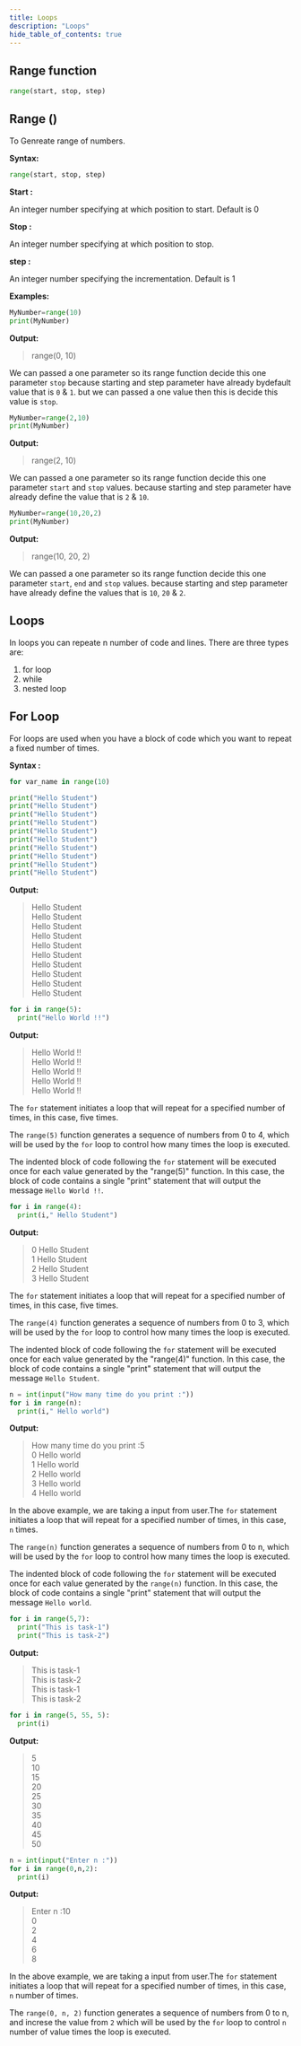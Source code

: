 ```yaml
---
title: Loops
description: "Loops"
hide_table_of_contents: true
---
```


## Range function

```python   
range(start, stop, step)
```

## Range ()
 To Genreate range of numbers.

**Syntax:**
 ```python
 range(start, stop, step)
```
**Start :**

An integer number specifying at which position to start. Default is 0

**Stop :**

An integer number specifying at which position to stop.

**step :**

An integer number specifying the incrementation. Default is 1

**Examples:**
```python title="example 1"
MyNumber=range(10)
print(MyNumber)
```
**Output:**
>range(0, 10)

We can passed a one parameter so its range function decide this one parameter `stop` because starting and step parameter have already bydefault value that is `0` & `1`. but we can passed a one value then this is decide this value is `stop`.

```python title="example 2"
MyNumber=range(2,10)
print(MyNumber)
```
**Output:**
>range(2, 10)

We can passed a one parameter so its range function decide this one parameter `start` and `stop` values. because starting and step parameter have already define the value that is `2` & `10`.

```python title="example 3"
MyNumber=range(10,20,2)
print(MyNumber)
```
**Output:**
>range(10, 20, 2)

We can passed a one parameter so its range function decide this one parameter `start`, `end` and `stop` values. because starting and step parameter have already define the values that is `10`, `20` & `2`.

## Loops
In loops you can repeate n number of code and lines.
There are three types are: 
1. for loop
2. while
3. nested loop

## For Loop 
For loops are used when you have a block of code which you want to repeat a fixed number of times.

**Syntax :**
```python
for var_name in range(10)
```

```python title="example 1"
print("Hello Student")
print("Hello Student")
print("Hello Student")
print("Hello Student")
print("Hello Student")
print("Hello Student")
print("Hello Student")
print("Hello Student")
print("Hello Student")
print("Hello Student")
```
**Output:**
>Hello Student<br/>
>Hello Student<br/>
>Hello Student<br/>
>Hello Student<br/>
>Hello Student<br/>
>Hello Student<br/>
>Hello Student<br/>
>Hello Student<br/>
>Hello Student<br/>
>Hello Student

```python title="example 2"
for i in range(5):
  print("Hello World !!")
```
**Output:**
>Hello World !!<br/>
>Hello World !!<br/>
>Hello World !!<br/>
>Hello World !!<br/>
>Hello World !!

The `for` statement initiates a loop that will repeat for a specified number of times, in this case, five times.

The `range(5)` function generates a sequence of numbers from 0 to 4, which will be used by the `for` loop to control how many times the loop is executed.

The indented block of code following the `for` statement will be executed once for each value generated by the "range(5)" function. In this case, the block of code contains a single "print" statement that will output the message `Hello World !!`.


```python title="example 3"
for i in range(4):
  print(i," Hello Student")
```
**Output:**
>0  Hello Student<br/>
>1  Hello Student<br/>
>2  Hello Student<br/>
>3  Hello Student

The `for` statement initiates a loop that will repeat for a specified number of times, in this case, five times.

The `range(4)` function generates a sequence of numbers from 0 to 3, which will be used by the `for` loop to control how many times the loop is executed.

The indented block of code following the `for` statement will be executed once for each value generated by the "range(4)" function. In this case, the block of code contains a single "print" statement that will output the message `Hello Student`.

```python title="example 4"
n = int(input("How many time do you print :"))
for i in range(n):
  print(i," Hello world")
```
**Output:**
>How many time do you print :5<br/>
>0  Hello world<br/>
>1  Hello world<br/>
>2  Hello world<br/>
>3  Hello world<br/>
>4  Hello world

In the above example, we are taking a input from user.The `for` statement initiates a loop that will repeat for a specified number of times, in this case, `n` times.

The `range(n)` function generates a sequence of numbers from 0 to n, which will be used by the `for` loop to control how many times the loop is executed.

The indented block of code following the `for` statement will be executed once for each value generated by the `range(n)` function. In this case, the block of code contains a single "print" statement that will output the message `Hello world`.

```python title="example 5"
for i in range(5,7):
  print("This is task-1")
  print("This is task-2")
```
**Output:**
>This is task-1<br/>
>This is task-2<br/>
>This is task-1<br/>
>This is task-2


```python title="example 6"
for i in range(5, 55, 5):
  print(i)
```
**Output:**
>5<br/>
>10<br/>
>15<br/>
>20<br/>
>25<br/>
>30<br/>
>35<br/>
>40<br/>
>45<br/>
>50

```python title="example 7"
n = int(input("Enter n :"))
for i in range(0,n,2):
  print(i)
```
**Output:**
>Enter n :10<br/>
>0<br/>
>2<br/>
>4<br/>
>6<br/>
>8

In the above example, we are taking a input from user.The `for` statement initiates a loop that will repeat for a specified number of times, in this case, `n` number of times.

The `range(0, n, 2)` function generates a sequence of numbers from 0 to n, and increse the value from `2` which will be used by the `for` loop to control `n` number of value times the loop is executed.